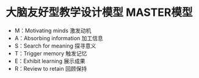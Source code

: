 # 大脑友好型教学设计模型 MASTER模型

* M：Motivating minds 激发动机
* A：Absorbing information 加工信息
* S：Search for meaning 探寻意义
* T：Trigger memory 触发记忆
* E：Exhibit learning 展示成果
* R：Review to retain 回顾保持

